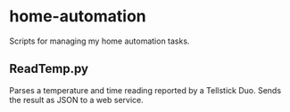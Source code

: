 home-automation
===============

Scripts for managing my home automation tasks.

ReadTemp.py
-----------
Parses a temperature and time reading reported by a Tellstick Duo. Sends the result as JSON to a web service.

